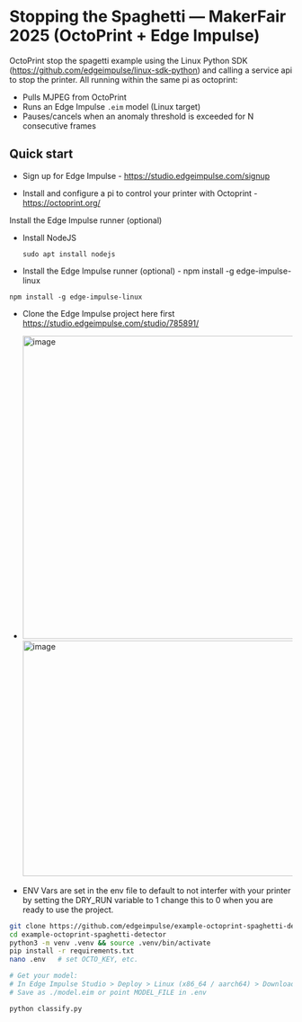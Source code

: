 # Stopping the Spaghetti — MakerFair 2025 (OctoPrint + Edge Impulse)

OctoPrint stop the spagetti example using the Linux Python SDK (https://github.com/edgeimpulse/linux-sdk-python) and calling a service api to stop the printer. All running within the same pi as octoprint:
- Pulls MJPEG from OctoPrint
- Runs an Edge Impulse `.eim` model (Linux target)
- Pauses/cancels when an anomaly threshold is exceeded for N consecutive frames


## Quick start

- Sign up for Edge Impulse - https://studio.edgeimpulse.com/signup

- Install and configure a pi to control your printer with Octoprint - https://octoprint.org/

Install the Edge Impulse runner (optional)
- Install NodeJS
  ```
  sudo apt install nodejs
  ```
- Install the Edge Impulse runner (optional) - npm install -g edge-impulse-linux
 ```
npm install -g edge-impulse-linux
  ```

- Clone the Edge Impulse project here first https://studio.edgeimpulse.com/studio/785891/

- <img width="1328" height="539" alt="image" src="https://github.com/user-attachments/assets/378775cf-4ef8-419a-91c4-3f0599678c36" />


  <img width="843" height="419" alt="image" src="https://github.com/user-attachments/assets/8d800156-f449-49da-b6bd-31c8cb5362b3" />


- ENV Vars are set in the env file to default to not interfer with your printer by setting the DRY_RUN variable to 1 change this to 0 when you are ready to use the project.

```bash
git clone https://github.com/edgeimpulse/example-octoprint-spaghetti-detector
cd example-octoprint-spaghetti-detector
python3 -m venv .venv && source .venv/bin/activate
pip install -r requirements.txt
nano .env   # set OCTO_KEY, etc.

# Get your model:
# In Edge Impulse Studio > Deploy > Linux (x86_64 / aarch64) > Download .eim
# Save as ./model.eim or point MODEL_FILE in .env

python classify.py
```


